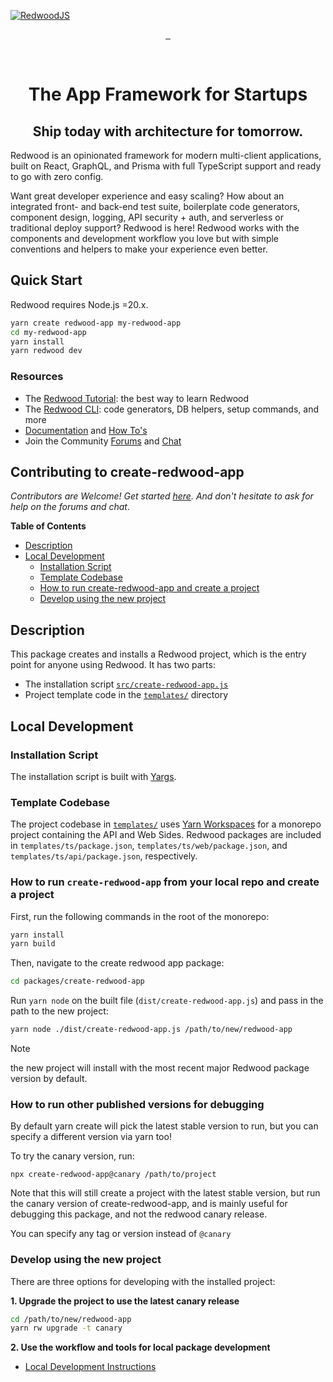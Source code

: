 [![RedwoodJS](https://raw.githubusercontent.com/redwoodjs/redwoodjs.com/main/publish/images/mark-logo-cover.png)](https://redwoodjs.com)

<!-- prettier-ignore-start -->
<p align="center">
  <a aria-label="Start the Tutorial" href="https://redwoodjs.com/docs/tutorial">
    <img alt="" src="https://img.shields.io/badge/Start%20the%20Tutorial-%23BF4722?style=for-the-badge&labelColor=000000&logoWidth=20&logo=RedwoodJS">
  </a>
  <a aria-label="Join the Forums" href="https://community.redwoodjs.com">
    <img alt="" src="https://img.shields.io/badge/Join%20the%20Forums-%23FFF9AE?style=for-the-badge&labelColor=000000&logoWidth=20&logo=Discourse">
  </a>
  <a aria-label="Join the Chat" href="https://discord.gg/redwoodjs">
    <img alt="" src="https://img.shields.io/badge/Join%20the%20Chat-%237289DA?style=for-the-badge&labelColor=000000&logoWidth=20&logo=Discord&logoColor=white">
  </a>
</p>
<!-- prettier-ignore-end -->
<br>
<h1 align="center">The App Framework for Startups</h1>

<h2 align="center">Ship today with architecture for tomorrow.</h2>

Redwood is an opinionated framework for modern multi-client applications, built on React, GraphQL, and Prisma with full TypeScript support and ready to go with zero config.

Want great developer experience and easy scaling? How about an integrated front- and back-end test suite, boilerplate code generators, component design, logging, API security + auth, and serverless or traditional deploy support? Redwood is here! Redwood works with the components and development workflow you love but with simple conventions and helpers to make your experience even better.

<h2>Quick Start</h2>

Redwood requires Node.js =20.x.

```bash
yarn create redwood-app my-redwood-app
cd my-redwood-app
yarn install
yarn redwood dev
```

<h3>Resources</h3>

- The [Redwood Tutorial](https://redwoodjs.com/docs/tutorial): the best way to learn Redwood
- The [Redwood CLI](https://redwoodjs.com/docs/cli-commands): code generators, DB helpers, setup commands, and more
- [Documentation](https://redwoodjs.com/docs) and [How To's](https://redwoodjs.com/how-to/custom-function)
- Join the Community [Forums](https://community.redwoodjs.com) and [Chat](https://discord.gg/redwoodjs)

<h2>Contributing to create-redwood-app</h2>

_Contributors are Welcome! Get started [here](https://redwoodjs.com/docs/contributing). And don't hesitate to ask for help on the forums and chat_.

**Table of Contents**
<!-- toc -->
- [Description](#description)
- [Local Development](#local-development)
  - [Installation Script](#installation-script)
  - [Template Codebase](#template-codebase)
  - [How to run create-redwood-app and create a project](#how-to-run-create-redwood-app-and-create-a-project)
  - [Develop using the new project](#develop-using-the-new-project)

## Description

This package creates and installs a Redwood project, which is the entry point for anyone using Redwood. It has two parts:
- The installation script [`src/create-redwood-app.js`](./src/create-redwood-app.js)
- Project template code in the [`templates/`](./templates/) directory

## Local Development

### Installation Script

The installation script is built with [Yargs](https://github.com/yargs/yargs).

### Template Codebase

The project codebase in [`templates/`](./templates/) uses [Yarn Workspaces](https://yarnpkg.com/features/workspaces) for a monorepo project containing the API and Web Sides. Redwood packages are included in `templates/ts/package.json`, `templates/ts/web/package.json`, and `templates/ts/api/package.json`, respectively.

### How to run `create-redwood-app` from your local repo and create a project

First, run the following commands in the root of the monorepo:

```bash
yarn install
yarn build
```

Then, navigate to the create redwood app package:

```bash
cd packages/create-redwood-app
```

Run `yarn node` on the built file (`dist/create-redwood-app.js`) and pass in the path to the new project:

```bash
yarn node ./dist/create-redwood-app.js /path/to/new/redwood-app
```

> [!NOTE]
> the new project will install with the most recent major Redwood package version by default.

### How to run other published versions for debugging

By default yarn create will pick the latest stable version to run, but you can specify a different version via yarn too!

To try the canary version, run:
```
npx create-redwood-app@canary /path/to/project
```

Note that this will still create a project with the latest stable version, but run the canary version of create-redwood-app, and is mainly useful for debugging this package, and not the redwood canary release.

You can specify any tag or version instead of `@canary`

### Develop using the new project

There are three options for developing with the installed project:

**1. Upgrade the project to use the latest canary release**

```bash
cd /path/to/new/redwood-app
yarn rw upgrade -t canary
```

**2. Use the workflow and tools for local package development**

- [Local Development Instructions](https://github.com/redwoodjs/redwood/blob/main/CONTRIBUTING.md)
